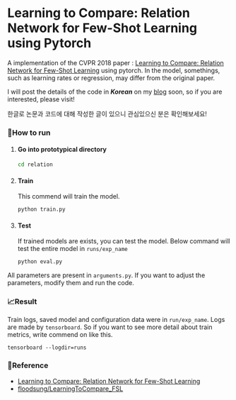 # Learning to Compare: Relation Network for Few-Shot Learning using Pytorch

A implementation of the CVPR 2018 paper : [Learning to Compare: Relation Network for Few-Shot Learning](https://arxiv.org/pdf/1711.06025.pdf) using pytorch. In the model, somethings, such as learning rates or regression, may differ from the original paper.

I will post the details of the code in ***Korean*** on my [blog]() soon, so if you are interested, please visit!

한글로 논문과 코드에 대해 작성한 글이 있으니 관심있으신 분은 확인해보세요!

### 🚀How to run

1. #### Go into prototypical directory

   ```bash
   cd relation
   ```

2. #### Train

   This commend will train the model.

   ```bash
   python train.py
   ```

3. #### Test

   If trained models are exists, you can test the model. Below command will test the entire model in `runs/exp_name` 

   ```bash
   python eval.py
   ```

All parameters are present in `arguments.py`. If you want to adjust the parameters, modify them and run the code.

### 📈Result

Train logs, saved model and configuration data were in `run/exp_name`. Logs are made by `tensorboard`. So if you want to see more detail about train metrics, write commend on like this.

```
tensorboard --logdir=runs
```



### 📌Reference

* [Learning to Compare: Relation Network for Few-Shot Learning](https://arxiv.org/pdf/1711.06025.pdf)
* [floodsung/LearningToCompare_FSL](https://github.com/floodsung/LearningToCompare_FSL)

